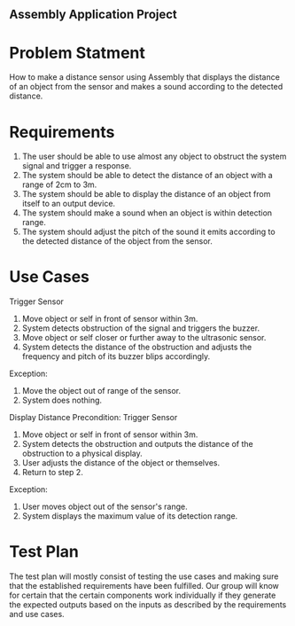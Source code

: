 ## Assembly Application Project


# Problem Statment
How to make a distance sensor using Assembly that displays the distance of an object from the sensor and makes a sound according to the detected distance.


# Requirements
1. The user should be able to use almost any object to obstruct the system signal and trigger a response.
2. The system should be able to detect the distance of an object with a range of 2cm to 3m.
3. The system should be able to display the distance of an object from itself to an output device.
4. The system should make a sound when an object is within detection range.
5. The system should adjust the pitch of the sound it emits according to the detected distance of the object from the sensor.


# Use Cases
Trigger Sensor
1. Move object or self in front of sensor within 3m.
2. System detects obstruction of the signal and triggers the buzzer.
3. Move object or self closer or further away to the ultrasonic sensor.
4. System detects the distance of the obstruction and adjusts the frequency and pitch of its buzzer blips accordingly.

Exception:
1. Move the object out of range of the sensor.
2. System does nothing.


Display Distance
Precondition: Trigger Sensor
1. Move object or self in front of sensor within 3m.
2. System detects the obstruction and outputs the distance of the obstruction to a physical display.
3. User adjusts the distance of the object or themselves.
4. Return to step 2.

Exception:
1. User moves object out of the sensor's range.
2. System displays the maximum value of its detection range.


# Test Plan
The test plan will mostly consist of testing the use cases and making sure that the established requirements have been fulfilled.  Our group will know for certain that the certain components work individually if they generate the expected outputs based on the inputs as described by the requirements and use cases.